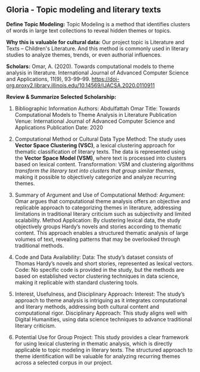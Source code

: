 
## Gloria - Topic modeling and literary texts
**Define Topic Modeling:**
Topic Modeling is a method that identifies clusters of words in large text collections to reveal hidden themes or topics.

**Why this is valuable for cultural data:**
Our project topic is Literature and Texts – Children's Literature. And this method is commonly used in literary studies to analyze themes, trends, or even authorial influences.

**Scholars:**
Omar, A. (2020). Towards computational models to theme analysis in literature. International Journal of Advanced Computer Science and Applications, 11(9), 93-99–99. https://doi-org.proxy2.library.illinois.edu/10.14569/IJACSA.2020.0110911

**Review & Summarize Selected Scholarship:**

1. Bibliographic Information
Authors: Abdulfattah Omar
Title: Towards Computational Models to Theme Analysis in Literature
Publication Venue: International Journal of Advanced Computer Science and Applications
Publication Date: 2020

2. Computational Method or Cultural Data Type
Method: The study uses **Vector Space Clustering (VSC)**, a lexical clustering approach for thematic classification of literary texts. The data is represented using the **Vector Space Model (VSM)**, where text is processed into clusters based on lexical content.
Transformation: VSM and clustering algorithms _transform the literary text into clusters that group similar themes_, making it possible to objectively categorize and analyze recurring themes.

3. Summary of Argument and Use of Computational Method:
Argument: Omar argues that computational theme analysis offers an objective and replicable approach to categorizing themes in literature, addressing limitations in traditional literary criticism such as subjectivity and limited scalability.
Method Application: By clustering lexical data, the study objectively groups Hardy’s novels and stories according to thematic content. This approach enables a structured thematic analysis of large volumes of text, revealing patterns that may be overlooked through traditional methods.

4. Code and Data Availability:
Data: The study’s dataset consists of Thomas Hardy’s novels and short stories, represented as lexical vectors.
Code: No specific code is provided in the study, but the methods are based on established vector clustering techniques in data science, making it replicable with standard clustering tools.

5. Interest, Usefulness, and Disciplinary Approach:
Interest: The study’s approach to theme analysis is intriguing as it integrates computational and literary methods, addressing both cultural content and computational rigor.
Disciplinary Approach: This study aligns well with Digital Humanities, using data science techniques to advance traditional literary criticism.

6. Potential Use for Group Project:
This study provides a clear framework for using lexical clustering in thematic analysis, which is directly applicable to topic modeling in literary texts. The structured approach to theme identification will be valuable for analyzing recurring themes across a selected corpus in our project.

